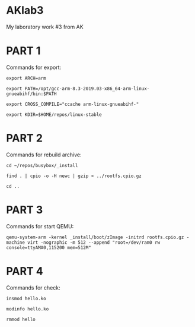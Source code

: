 # AKlab3
My laboratory work #3 from AK

# PART 1

Commands for export:
```
export ARCH=arm
```
```
export PATH=/opt/gcc-arm-8.3-2019.03-x86_64-arm-linux-gnueabihf/bin:$PATH
```
```
export CROSS_COMPILE="ccache arm-linux-gnueabihf-"
```
```
export KDIR=$HOME/repos/linux-stable
```
# PART 2

Commands for rebuild archive:
```
cd ~/repos/busybox/_install
```
```
find . | cpio -o -H newc | gzip > ../rootfs.cpio.gz
```
```
cd ..
```
# PART 3

Commands for start QEMU:
```
qemu-system-arm -kernel _install/boot/zImage -initrd rootfs.cpio.gz -machine virt -nographic -m 512 --append "root=/dev/ram0 rw console=ttyAMA0,115200 mem=512M"
```
# PART 4

Commands for check:
```
insmod hello.ko
```
```
modinfo hello.ko
```
```
rmmod hello
```
